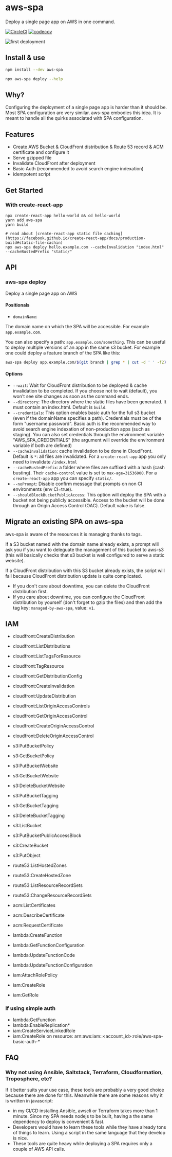 # aws-spa

Deploy a single page app on AWS in one command.

[![CircleCI](https://circleci.com/gh/lalalilo/aws-spa.svg?style=svg)](https://circleci.com/gh/lalalilo/aws-spa) [![codecov](https://codecov.io/gh/lalalilo/aws-spa/branch/main/graph/badge.svg)](https://codecov.io/gh/lalalilo/aws-spa)

![first deployment](https://raw.githubusercontent.com/lalalilo/aws-spa/main/docs/first-deployment.png)

## Install & use

```bash
npm install --dev aws-spa

npx aws-spa deploy --help
```

## Why?

Configuring the deployment of a single page app is harder than it should be. Most SPA configuration are very similar. aws-spa embodies this idea. It is meant to handle all the quirks associated with SPA configuration.

## Features

- Create AWS Bucket & CloudFront distribution & Route 53 record & ACM certificate and configure it
- Serve gzipped file
- Invalidate CloudFront after deployment
- Basic Auth (recommended to avoid search engine indexation)
- idempotent script

## Get Started

### With create-react-app

```
npx create-react-app hello-world && cd hello-world
yarn add aws-spa
yarn build

# read about [create-react-app static file caching](https://facebook.github.io/create-react-app/docs/production-build#static-file-cachin)
npx aws-spa deploy hello.example.com --cacheInvalidation "index.html" --cacheBustedPrefix "static/"
```

## API

### aws-spa deploy

Deploy a single page app on AWS

#### Positionals

- `domainName`:

The domain name on which the SPA will be accessible. For example `app.example.com`.

You can also specify a path: `app.example.com/something`. This can be useful to deploy multiple versions of an app in the same s3 bucket. For example one could deploy a feature branch of the SPA like this:

```bash
aws-spa deploy app.example.com/$(git branch | grep * | cut -d ' ' -f2)
```

#### Options

- `--wait`: Wait for CloudFront distribution to be deployed & cache invalidation to be completed. If you choose not to wait (default), you won't see site changes as soon as the command ends.
- `--directory`: The directory where the static files have been generated. It must contain an index.html. Default is `build`.
- `--credentials`: This option enables basic auth for the full s3 bucket (even if the domainName specifies a path). Credentials must be of the form "username:password". Basic auth is the recommended way to avoid search engine indexation of non-production apps (such as staging). You can also set credentials through the environment variable "AWS_SPA_CREDENTIALS" (the argument will override the environment variable if both are defined)
- `--cacheInvalidation`: cache invalidation to be done in CloudFront. Default is `*`: all files are invalidated. For a `create-react-app` app you only need to invalidate `/index.html`
- `--cacheBustedPrefix`: a folder where files are suffixed with a hash (cash busting). Their `cache-control` value is set to `max-age=31536000`. For a `create-react-app` app you can specify `static/`.
- `--noPrompt`: Disable confirm message that prompts on non CI environments (env CI=true).
- `--shouldBlockBucketPublicAccess`: This option will deploy the SPA with a bucket not being publicly accessible. Access to the bucket will be done through an Origin Access Control (OAC). Default value is false.

## Migrate an existing SPA on aws-spa

aws-spa is aware of the resources it is managing thanks to tags.

If a S3 bucket named with the domain name already exists, a prompt will ask you if you want to deleguate the management of this bucket to aws-s3 (this will basically checks that s3 bucket is well configured to serve a static website).

If a CloudFront distribution with this S3 bucket already exists, the script will fail because CloudFront distribution update is quite complicated.

- If you don't care about downtime, you can delete the CloudFront distribution first.
- If you care about downtime, you can configure the CloudFront distribution by yourself (don't forget to gzip the files) and then add the tag key: `managed-by-aws-spa`, value: `v1`.

## IAM

- cloudfront:CreateDistribution
- cloudfront:ListDistributions
- cloudfront:ListTagsForResource
- cloudfront:TagResource
- cloudfront:GetDistributionConfig
- cloudfront:CreateInvalidation
- cloudfront:UpdateDistribution
- cloudfront:ListOriginAccessControls
- cloudfront:GetOriginAccessControl
- cloudfront:CreateOriginAccessControl
- cloudfront:DeleteOriginAccessControl

- s3:PutBucketPolicy
- s3:GetBucketPolicy
- s3:PutBucketWebsite
- s3:GetBucketWebsite
- s3:DeleteBucketWebsite
- s3:PutBucketTagging
- s3:GetBucketTagging
- s3:DeleteBucketTagging
- s3:ListBucket
- s3:PutBucketPublicAccessBlock
- s3:CreateBucket
- s3:PutObject

- route53:ListHostedZones
- route53:CreateHostedZone
- route53:ListResourceRecordSets
- route53:ChangeResourceRecordSets

- acm:ListCertificates
- acm:DescribeCertificate
- acm:RequestCertificate

- lambda:CreateFunction
- lambda:GetFunctionConfiguration
- lambda:UpdateFunctionCode
- lambda:UpdateFunctionConfiguration

- iam:AttachRolePolicy
- iam:CreateRole
- iam:GetRole

### If using simple auth

- lambda:GetFunction
- lambda:EnableReplication\*
- iam:CreateServiceLinkedRole
- iam:CreateRole on resource: arn:aws:iam::<account_id>:role/aws-spa-basic-auth-\*

## FAQ

### Why not using Ansible, Saltstack, Terraform, Cloudformation, Troposphere, etc?

If it better suits your use case, these tools are probably a very good choice because there are done for this. Meanwhile there are some reasons why it is written in javascript:

- in my CI/CD installing Ansible, awscli or Terraform takes more than 1 minute. Since my SPA needs nodejs to be built, having a the same dependency to deploy is convenient & fast.
- Developers would have to learn these tools while they have already tons of things to learn. Using a script in the same language that they develop is nice.
- These tools are quite heavy while deploying a SPA requires only a couple of AWS API calls.
